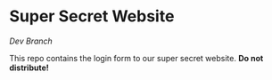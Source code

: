 # Super Secret Website

*Dev Branch*

This repo contains the login form to our super secret website. **Do not distribute!**
